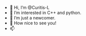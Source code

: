 - 👋 Hi, I’m @Curitis-L
- 👀 I’m interested in C++ and python.
- 🌱 I’m just a newcomer.
- 💞️ How nice to see you! 
- 📫

<!---
Curitis-L/Curitis-L is a ✨ special ✨ repository because its `README.md` (this file) appears on your GitHub profile.
You can click the Preview link to take a look at your changes.
--->
